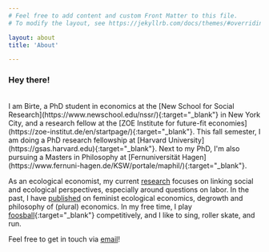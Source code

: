 ```yaml
---
# Feel free to add content and custom Front Matter to this file.
# To modify the layout, see https://jekyllrb.com/docs/themes/#overriding-theme-defaults

layout: about
title: 'About'

---
```


### Hey there!
<br />
I am Birte, a PhD student in economics at the [New School for Social Research](https://www.newschool.edu/nssr/){:target="_blank"} in New York City, and a research fellow at the [ZOE Institute for future-fit economies](https://zoe-institut.de/en/startpage/){:target="_blank"}. This fall semester, I am doing a PhD research fellowship at [Harvard University](https://gsas.harvard.edu){:target="_blank"}. Next to my PhD, I'm also pursuing a Masters in Philosophy at [Fernuniversität Hagen](https://www.fernuni-hagen.de/KSW/portale/maphil/){:target="_blank"}. 

As an ecological economist, my current [research](02_research.markdown) focuses on linking social and ecological perspectives, especially around questions on labor. In the past, I have [published](/03_publications.markdown) on feminist ecological economics, degrowth and philosophy of (plural) economics. In my free time, I play [foosball](https://www.youtube.com/watch?v=Et2e1_NCzwA){:target="_blank"} competitively, and I like to sing, roller skate, and run.

Feel free to get in touch via [email](mailto:birte@strunk-mg.de)!
